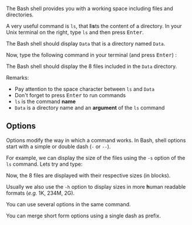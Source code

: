 <script>
import Quiz from "$components/Quiz.svelte";
import Execute from "$components/Execute.svelte";
</script>

The Bash shell provides you with a working space including files and directories.

A very useful command is `ls`, that **l**i**s**ts the content of a directory.
In your Unix terminal on the right, type `ls` and then press <kbd>Enter</kbd>.

The Bash shell should display `Data` that is a directory named `Data`.

Now, type the following command in your terminal (and press <kbd>Enter</kbd>) :

<Execute command="ls Data" />

The Bash shell should display the 8 files included in the `Data` directory.

Remarks:

- Pay attention to the space character between `ls` and `Data`
- Don't forget to press <kbd>Enter</kbd> to run commands
- `ls` is the command **name**
- `Data` is a directory name and an **argument** of the `ls` command

## Options

Options modify the way in which a command works.
In Bash, shell options start with a simple or double dash (`-` or `--`).

For example, we can display the size of the files using the `-s` option of the `ls` command.
Lets try and type:

<Execute command="ls -s Data" />

Now, the 8 files are displayed with their respective sizes (in blocks).

Usually we also use the `-h` option to display sizes in more **h**uman readable formats (_e.g._ 1K, 234M, 2G).

You can use several options in the same command.

You can merge short form options using a single dash as prefix.
